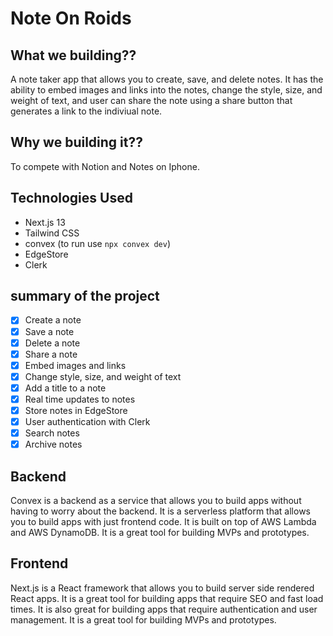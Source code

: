 # Note On Roids

## What we building??
A note taker app that allows you to create, save, and delete notes. It has the ability to embed images and links into the notes, change the style, size, and weight of text, and user can share the note using a share button that generates a link to the indiviual note.


## Why we building it??
To compete with Notion and Notes on Iphone.

## Technologies Used
- Next.js 13
- Tailwind CSS 
- convex (to run use `npx convex dev`)
- EdgeStore 
- Clerk

## summary of the project
- [x] Create a note
- [x] Save a note
- [x] Delete a note
- [x] Share a note
- [x] Embed images and links
- [x] Change style, size, and weight of text
- [x] Add a title to a note
- [x] Real time updates to notes
- [x] Store notes in EdgeStore
- [x] User authentication with Clerk
- [x] Search notes
- [x] Archive notes

## Backend 
Convex is a backend as a service that allows you to build apps without having to worry about the backend. It is a serverless platform that allows you to build apps with just frontend code. It is built on top of AWS Lambda and AWS DynamoDB. It is a great tool for building MVPs and prototypes.

## Frontend
Next.js is a React framework that allows you to build server side rendered React apps. It is a great tool for building apps that require SEO and fast load times. It is also great for building apps that require authentication and user management. It is a great tool for building MVPs and prototypes.

